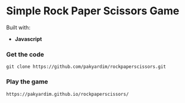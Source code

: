# Simple Rock Paper Scissors Game

Built with:

  - <strong>Javascript</strong>
  

### Get the code

    git clone https://github.com/pakyardim/rockpaperscissors.git

### Play the game

    https://pakyardim.github.io/rockpaperscissors/

